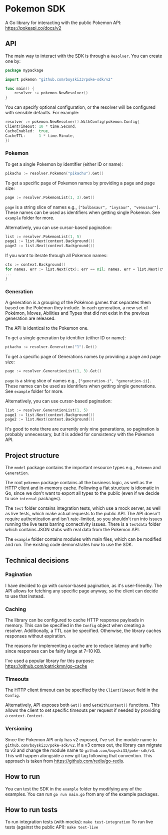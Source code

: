 # Pokemon SDK

A Go library for interacting with the public Pokemon API: https://pokeapi.co/docs/v2

## API

The main way to interact with the SDK is through a `Resolver`. You can create one by:

```go
package mypackage

import pokemon "github.com/boyski33/poke-sdk/v2"

func main() {
	resolver := pokemon.NewResolver()
}
```

You can specify optional configuration, or the resolver will be configured with sensible defaults. For example:

```go
resolver := pokemon.NewResolver().WithConfig(pokemon.Config{
ClientTimeout: 10 * time.Second,
CacheEnabled:  true,
CacheTTL:      1 * time.Minute,
})
```

### Pokemon

To get a single Pokemon by identifier (either ID or name):

```go
pikachu := resolver.Pokemon("pikachu").Get()
```

To get a specific page of Pokemon names by providing a page and page size:

```go
page := resolver.PokemonList(1, 3).Get()
```

`page` is a string slice of names e.g., `["bulbasaur", "ivysaur", "venusaur"]`. These names can be used as identifiers
when getting single Pokemon. See `example` folder for more.

Alternatively, you can use cursor-based pagination:

```go
list := resolver.PokemonList(1, 5)
page1 := list.Next(context.Background())
page2 := list.Next(context.Background())
```

If you want to iterate through all Pokemon names:

```go
ctx := context.Background()
for names, err := list.Next(ctx); err == nil; names, err = list.Next(ctx) {
...
}
```

### Generation

A generation is a grouping of the Pokémon games that separates them based on the Pokémon they include. In each
generation, a new set of Pokémon, Moves, Abilities and Types that did not exist in the previous generation are released.

The API is identical to the Pokemon one.

To get a single generation by identifier (either ID or name):

```go
pikachu := resolver.Generation("1").Get()
```

To get a specific page of Generations names by providing a page and page size:

```go
page := resolver.GenerationList(1, 3).Get()
```

`page` is a string slice of names e.g., `["generation-i", "generation-ii]`. These names can be used as identifiers
when getting single generations. See `example` folder for more.

Alternatively, you can use cursor-based pagination:

```go
list := resolver.GenerationList(1, 5)
page1 := list.Next(context.Background())
page2 := list.Next(context.Background())
```

It's good to note there are currently only nine generations, so pagination is probably unnecessary, but it is added for
consistency with the Pokemon API.

## Project structure

The `model` package contains the important resource types e.g., `Pokemon` and `Generation`.

The root `pokemon` package contains all the business logic, as well as the HTTP client and in-memory cache.
Following a flat structure is idiomatic in Go, since we don't want to export all types to the public (even if we
decide to use `internal` packages).

The `test` folder contains integration tests, which use a mock server, as well as live tests, which make actual
requests to the public API. The API doesn't require authentication and isn't rate-limited, so you shouldn't run into
issues running the live tests barring connectivity issues. There is a `testdata` folder which contains JSON stubs with
real data from the Pokemon API.

The `example` folder contains modules with main files, which can be modified and run. The existing code demonstrates
how to use the SDK.

## Technical decisions

### Pagination

I have decided to go with cursor-based pagination, as it's user-friendly. The API allows for fetching any
specific page anyway, so the client can decide to use that instead.

### Caching

The library can be configured to cache HTTP response payloads in memory. This can be specified in the `Config` object
when creating a resolver. Additionally, a TTL can be specified. Otherwise, the library caches responses without
expiration.

The reasons for implementing a cache are to reduce latency and traffic since responses can be fairly large at 7–10 KB.

I've used a popular library for this purpose: https://github.com/patrickmn/go-cache

### Timeouts

The HTTP client timeout can be specified by the `ClientTimeout` field in the `Config`.

Alternatively, API exposes both `Get()` and `GetWithContext()` functions. This allows the client to set specific
timeouts per request if needed by providing a `context.Context`.

### Versioning

Since the Pokemon API only has v2 exposed, I've set the module name to `github.com/boyski33/poke-sdk/v2`. If a v3 comes
out, the library can migrate to v3 and change the module name to `github.com/boyski33/poke-sdk/v3`. This will happen
alongside a new git tag following that convention. This approach is taken from https://github.com/redis/go-redis.

## How to run

You can test the SDK in the `example` folder by modifying any of the examples. You can run `go run main.go` from any of
the example packages.

## How to run tests

To run integration tests (with mocks): `make test-integration`
To run live tests (against the public API): `make test-live`
